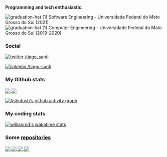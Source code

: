 **Programming and tech enthusiastic.**

![graduation-hat (1)](https://user-images.githubusercontent.com/53698082/125193366-07a1bf80-e21a-11eb-945b-7d96d8a876e8.png) Software Engineering - Universidade Federal do Mato Grosso do Sul (2021)</br>
![graduation-hat (1)](https://user-images.githubusercontent.com/53698082/125193366-07a1bf80-e21a-11eb-945b-7d96d8a876e8.png) Computer Engineering - Universidade Federal do Mato Grosso do Sul (2019-2020)

### Social

[![twitter](https://user-images.githubusercontent.com/53698082/125190814-12a22300-e20d-11eb-9a99-fb702b2b4f2b.png) /tiago_santi](https://twitter.com/tiago_santi)

[![linkedin](https://user-images.githubusercontent.com/53698082/125190824-22ba0280-e20d-11eb-99f8-620ad8fd0aee.png) /tiago-santi](https://www.linkedin.com/in/tiago-santi/)

### My Github stats

<a href="https://github.com/TiagoSanti">
  <img align="center" src="https://github-readme-stats.vercel.app/api?username=TiagoSanti&layout=compact&show_icons=true&theme=dark" />
</a>
<a href="https://github.com/anuraghazra/github-readme-stats">
  <img align="center" src="https://github-readme-stats.vercel.app/api/top-langs/?username=TiagoSanti&layout=compact&show_icons=true&theme=dark" />
</a>

[![Ashutosh's github activity graph](https://activity-graph.herokuapp.com/graph?username=TiagoSanti&theme=xcode)](https://github.com/ashutosh00710/github-readme-activity-graph)

### My coding stats

[![willianrod's wakatime stats](https://github-readme-stats.vercel.app/api/wakatime?username=TiagoSanti&theme=dark&custom_title=Week%20coding%20stats)](https://github.com/anuraghazra/github-readme-stats)

### Some [repositories](https://github.com/TiagoSanti?tab=repositories)

<a href="https://github.com/TiagoSanti/analise-lexica">
  <img align="center" src="https://github-readme-stats.vercel.app/api/pin/?username=TiagoSanti&repo=analise-lexica&theme=dark" />
</a>
<a href="https://github.com/TiagoSanti/hackatruck-2021">
  <img align="center" src="https://github-readme-stats.vercel.app/api/pin/?username=TiagoSanti&repo=hackatruck-2021&theme=dark" />
</a>
<a href="https://github.com/TiagoSanti/estruturas-de-dados">
  <img align="center" src="https://github-readme-stats.vercel.app/api/pin/?username=TiagoSanti&repo=estruturas-de-dados&theme=dark" />
</a>
<a href="https://github.com/TiagoSanti/uri-solutions">
  <img align="center" src="https://github-readme-stats.vercel.app/api/pin/?username=TiagoSanti&repo=uri-solutions&theme=dark" />
  </a>
